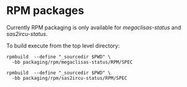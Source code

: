 RPM packages
============

Currently RPM packaging is only available for *megaclisas-status* and
*sas2ircu-status*.

To build execute from the top level directory:
```
rpmbuild  --define "_sourcedir $PWD" \
  -bb packaging/rpm/megaclisas-status/RPM/SPEC

rpmbuild  --define "_sourcedir $PWD" \
  -bb packaging/rpm/sas2ircu-status/RPM/SPEC
```

